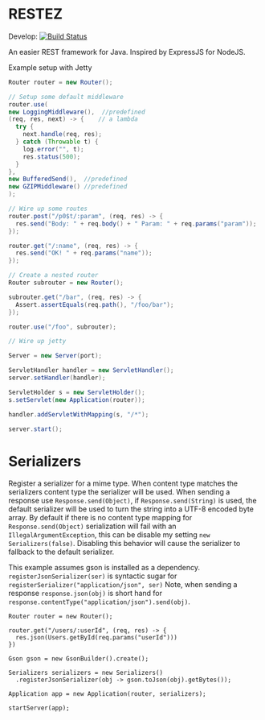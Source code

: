 RESTEZ
======

Develop: [![Build Status](https://travis-ci.org/kelaban/restez.svg?branch=develop)](https://travis-ci.org/kelaban/restez)

An easier REST framework for Java. Inspired by ExpressJS for NodeJS.

Example setup with Jetty

```java
Router router = new Router();

// Setup some default middleware
router.use(
new LoggingMiddleware(),  //predefined
(req, res, next) -> {    // a lambda
  try {
    next.handle(req, res);
  } catch (Throwable t) {
    log.error("", t);
    res.status(500);
  }
},
new BufferedSend(),  //predefined
new GZIPMiddleware() //predefined
);

// Wire up some routes
router.post("/p0$t/:param", (req, res) -> {
  res.send("Body: " + req.body() + " Param: " + req.params("param"));
});

router.get("/:name", (req, res) -> {
  res.send("OK! " + req.params("name"));
});

// Create a nested router
Router subrouter = new Router();

subrouter.get("/bar", (req, res) -> {
  Assert.assertEquals(req.path(), "/foo/bar");
});

router.use("/foo", subrouter);

// Wire up jetty

Server = new Server(port);

ServletHandler handler = new ServletHandler();
server.setHandler(handler);

ServletHolder s = new ServletHolder();
s.setServlet(new Application(router));

handler.addServletWithMapping(s, "/*");

server.start();
```


# Serializers

Register a serializer for a mime type. When content type matches the serializers content type the serializer will be used.
When sending a response use `Response.send(Object)`, if `Response.send(String)` is used, the default serializer will be used to turn
the string into a UTF-8 encoded byte array. By default if there is no content type mapping for `Response.send(Object)` serialization
will fail with an `IllegalArgumentException`, this can be disable my setting `new Serializers(false)`. Disabling this behavior will
cause the serializer to fallback to the default serializer.

This example assumes gson is installed as a dependency.
`registerJsonSerializer(ser)` is syntactic sugar for `registerSerializer("application/json", ser)`
Note, when sending a response `response.json(obj)` is short hand for `response.contentType("application/json").send(obj)`.

```
Router router = new Router();

router.get("/users/:userId", (req, res) -> {
  res.json(Users.getById(req.params("userId")))
})

Gson gson = new GsonBuilder().create();

Serializers serializers = new Serializers()
  .registerJsonSerializer(obj -> gson.toJson(obj).getBytes());

Application app = new Application(router, serializers);

startServer(app);
```
